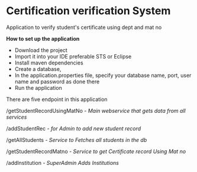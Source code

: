 # Certification verification System

Application to verify student's certificate using dept and mat no


**How to set up the application**
* Download the project 
* Import it into your IDE preferable STS or Eclipse 
* Install maven dependencies
* Create a database, 
* In the application.properties file, specify your database name, port,  user name and password as done there
* Run the application 



There are five endpoint in this application

/getStudentRecordUsingMatNo *- Main webservice that gets data from all services*

/addStudentRec *- for Admin to add new student record*

/getAllStudents *- Service to Fetches all students in the db*

/getStudentRecordMatno *- Service to get Certificate record Using Mat no*

/addInstitution *- SuperAdmin Adds Institutions*

